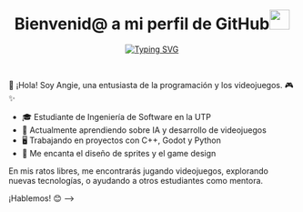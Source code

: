 
<h1 align="center"><b>Bienvenid@ a mi perfil de GitHub</b><img src="https://media.giphy.com/media/hvRJCLFzcasrR4ia7z/giphy.gif" width="35"></h1>
<!--  -->
<p align="center">
<a href="https://git.io/typing-svg"><img src="https://readme-typing-svg.herokuapp.com?font=Fira+Code&pause=1000&color=2DC0CF&random=false&width=540&lines=%C2%A1Hola!%F0%9F%91%8B+Soy+Angie+Mina+Ishuiza+%F0%9F%91%A9%F0%9F%8F%BB;Pero+puedes+decirme+Asuna%E2%9C%A8;Soy+estudiante+de+Ingenier%C3%ADa+de+Software+%F0%9F%91%A9%E2%80%8D%F0%9F%92%BB;Puedes+contactarme+por+LinkedIn%F0%9F%9F%A6+;Disfruta+del+recorrido+de+mi+perfil+%E2%AC%87%EF%B8%8F" alt="Typing SVG" /></a>
</p>


<br>


👋 ¡Hola! Soy Angie, una entusiasta de la programación y los videojuegos. 🎮✨

- 🎓 Estudiante de Ingeniería de Software en la UTP
- 🌱 Actualmente aprendiendo sobre IA y desarrollo de videojuegos
- 🖥️ Trabajando en proyectos con C++, Godot y Python
- 🎨 Me encanta el diseño de sprites y el game design

En mis ratos libres, me encontrarás jugando videojuegos, explorando nuevas tecnologías, o ayudando a otros estudiantes como mentora.

¡Hablemos! 😊
-->
